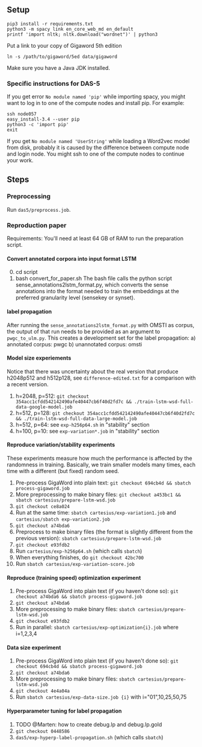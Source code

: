 
## Setup

    pip3 install -r requirements.txt
    python3 -m spacy link en_core_web_md en_default
    printf 'import nltk; nltk.download("wordnet")' | python3

Put a link to your copy of Gigaword 5th edition

    ln -s /path/to/gigaword/5ed data/gigaword

Make sure you have a Java JDK installed.

### Specific instructions for DAS-5

If you get error `No module named 'pip'` while importing spacy, you might want
to log in to one of the compute nodes and install pip.
For example:

    ssh node057
    easy_install-3.4 --user pip
    python3 -c 'import pip'
    exit

If you get `No module named 'UserString'` while loading a Word2vec model from
disk, probably it is caused by the difference between compute node and login
node. You might ssh to one of the compute nodes to continue your work.

## Steps

### Preprocessing

Run `das5/preprocess.job`.

### Reproduction paper

Requirements: You'll need at least 64 GB of RAM to run the preparation script. 

#### Convert annotated corpora into input format LSTM

0. cd script
1. bash convert_for_paper.sh 
The bash file calls the python script sense_annotations2lstm_format.py, which converts the sense annotations into the format needed to train the embeddings at the preferred granularity level (sensekey or synset).

#### label propagation

After running the `sense_annotations2lstm_format.py` with OMSTI as corpus, the output of that run needs to be provided as an argument to `pwgc_to_ulm.py`.
This creates a development set for the label propagation:
a) annotated corpus: pwgc
b) unannotated corpus: omsti

#### Model size experiements

Notice that there was uncertainty about the real version that produce h2048p512
and h512p128, see `difference-edited.txt` for a comparison with a recent version.

1. h=2048, p=512: `git checkout 354acc1cfdd542142490afe40447cb6f40d2fd7c && ./train-lstm-wsd-full-data-google-model.job`
2. h=512, p=128: `git checkout 354acc1cfdd542142490afe40447cb6f40d2fd7c && ./train-lstm-wsd-full-data-large-model.job`
3. h=512, p=64: see `exp-h256p64.sh` in "stability" section
4. h=100, p=10: see `exp-variation*.job` in "stability" section

#### Reproduce variation/stability experiments

These experiments measure how much the performance is affected by the randomness
in training. Basically, we train smaller models many times, each time with 
a different (but fixed) random seed.

1. Pre-process GigaWord into plain text: `git checkout 694cb4d && sbatch process-gigaword.job`
2. More preprocessing to make binary files: `git checkout a453bc1 && sbatch cartesius/prepare-lstm-wsd.job`
0. `git checkout ce8a024`
1. Run at the same time: `sbatch cartesius/exp-variation1.job` and `cartesius/sbatch exp-variation2.job`
0. `git checkout a74bda6`
2. Preprocess to make binary files (the format is slightly different from the previous version): `sbatch cartesius/prepare-lstm-wsd.job`
3. `git checkout e93fdb2`
4. Run `cartesius/exp-h256p64.sh` (which calls `sbatch`)
2. When everything finishes, do `git checkout 42bc700` 
3. Run `sbatch cartesius/exp-variation-score.job`

#### Reproduce (training speed) optimization experiment

1. Pre-process GigaWord into plain text (if you haven't done so): `git checkout a74bda6 && sbatch process-gigaword.job`
0. `git checkout a74bda6`
2. More preprocessing to make binary files: `sbatch cartesius/prepare-lstm-wsd.job`
3. `git checkout e93fdb2`
4. Run in parallel: `sbatch cartesius/exp-optimization{i}.job` where i=1,2,3,4

#### Data size experiment

1. Pre-process GigaWord into plain text (if you haven't done so): `git checkout 694cb4d && sbatch process-gigaword.job`
0. `git checkout a74bda6`
2. More preprocessing to make binary files: `sbatch cartesius/prepare-lstm-wsd.job`
3. `git checkout 4e4a04a`
4. Run `sbatch cartesius/exp-data-size.job {i}` with i="01",10,25,50,75

#### Hyperparameter tuning for label propagation

1. TODO @Marten: how to create debug.lp and debug.lp.gold
2. `git checkout 0448586`
3. `das5/exp-hyperp-label-propagation.sh` (which calls `sbatch`)
